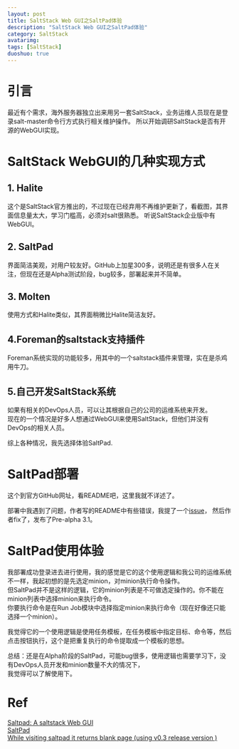 ```yaml
---
layout: post
title: SaltStack Web GUI之SaltPad体验
description: "SaltStack Web GUI之SaltPad体验"
category: SaltStack
avatarimg:
tags: [SaltStack]
duoshuo: true
---
```


# 引言
最近有个需求，海外服务器独立出来用另一套SaltStack，业务运维人员现在是登录salt-master命令行方式执行相关维护操作。
所以开始调研SaltStack是否有开源的WebGUI实现。

# SaltStack WebGUI的几种实现方式
## 1. Halite
这个是SaltStack官方推出的，不过现在已经弃用不再维护更新了，看截图，其界面信息量太大，学习门槛高，必须对salt很熟悉。
听说SaltStack企业版中有WebGUI。

## 2. SaltPad
界面简洁美观，对用户较友好。GitHub上加星300多，说明还是有很多人在关注，但现在还是Alpha测试阶段，bug较多，部署起来并不简单。

## 3. Molten
使用方式和Halite类似，其界面稍微比Halite简洁友好。

## 4.Foreman的saltstack支持插件
Foreman系统实现的功能较多，用其中的一个saltstack插件来管理，实在是杀鸡用牛刀。

## 5.自己开发SaltStack系统
如果有相关的DevOps人员，可以让其根据自己的公司的运维系统来开发。  
现在的一个情况是好多人想通过WebGUI来使用SaltStack，但他们并没有DevOps的相关人员。

综上各种情况，我先选择体验SaltPad.

# SaltPad部署
这个到官方GitHub网址，看README吧，这里我就不详述了。

部署中我遇到了问题，作者写的README中有些错误，我提了一个[issue](https://github.com/Lothiraldan/saltpad/issues/158)，
然后作者fix了，发布了Pre-alpha 3.1。

# SaltPad使用体验
我部署成功登录进去进行使用，我的感觉是它的这个使用逻辑和我公司的运维系统不一样，我起初想的是先选定minion，对minion执行命令操作。  
但SaltPad并不是这样的逻辑，它的minion列表是不可做选定操作的。你不能在minion列表中选择minion来执行命令。  
你要执行命令是在Run Job模块中选择指定minion来执行命令（现在好像还只能选择一个minion）。  

我觉得它的一个使用逻辑是使用任务模板，在任务模板中指定目标、命令等，然后点击按钮执行，这个是把重复执行的命令提取成一个模板的思想。

总结：还是在Alpha阶段的SaltPad，可能bug很多，使用逻辑也需要学习下，没有DevOps人员开发和minion数量不大的情况下，  
我觉得可以了解使用下。

# Ref  
[Saltpad: A saltstack Web GUI](https://speakerdeck.com/lothiraldan/saltpad-a-saltstack-web-gui)  
[SaltPad](https://github.com/Lothiraldan/saltpad)  
[While visiting saltpad it returns blank page (using v0.3 release version )](https://github.com/Lothiraldan/saltpad/issues/158)  



